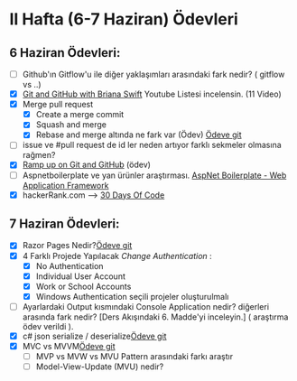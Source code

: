 # II Hafta (6-7 Haziran) Ödevleri 

## 6 Haziran Ödevleri:
- [ ] Github'ın Gitflow'u ile diğer yaklaşımları arasındaki fark nedir? ( gitflow vs ..)
- [x] [Git and GitHub with Briana Swift](https://www.youtube.com/playlist?list=PLg7s6cbtAD17Gw5u8644bgKhgRLiJXdX4) Youtube Listesi incelensin. (11 Video)
- [x] Merge pull request
    - [x] Create a merge commit
    - [x] Squash and merge 
    - [x] Rebase and merge altında ne fark var (Ödev)
    [Ödeve git](https://github.com/Kodluyoruz51BootcampMVCCore/ii-hafta-odevi-bthnaydmr97/blob/master/Rebase%20vs%20Merge)
- [ ] issue ve #pull request de id ler neden artıyor farklı sekmeler olmasına rağmen?
- [x] [Ramp up on Git and GitHub](https://lab.github.com/githubtraining/paths/ramp-up-on-git-and-github) (ödev)
- [ ] Aspnetboilerplate ve yan ürünler araştırması. [AspNet Boilerplate - Web Application Framework](https://aspnetboilerplate.com/)
- [x] hackerRank.com --> [30 Days Of Code](https://www.hackerrank.com/domains/tutorials/30-days-of-code)

## 7 Haziran Ödevleri:
- [x] Razor Pages Nedir?[Ödeve git](https://github.com/Kodluyoruz51BootcampMVCCore/ii-hafta-odevi-bthnaydmr97/blob/master/Razor%20Page%20Nedir%3F)
- [x] 4 Farklı Projede Yapılacak *Change Authentication* :
  - [x] No Authentication
  - [x] Individual User Account
  - [x] Work or School Accounts
  - [x] Windows Authentication seçili projeler oluşturulmalı
- [ ] Ayarlardaki Output kısmındaki Console Application nedir? diğerleri arasında fark nedir? [Ders Akışındaki 6. Madde'yi inceleyin.] ( araştırma ödev verildi ).
- [x] c# json serialize / deserialize[Ödeve git](https://github.com/Kodluyoruz51BootcampMVCCore/ii-hafta-odevi-bthnaydmr97/tree/master/Serialize)
- [x] MVC vs MVVM[Ödeve git](https://github.com/Kodluyoruz51BootcampMVCCore/ii-hafta-odevi-bthnaydmr97/blob/master/MVC%20vs%20MVP%20vs%20MVVM)
   - [ ] MVP vs MVW vs MVU Pattern arasındaki farkı araştır
   - [ ] Model-View-Update (MVU) nedir?

